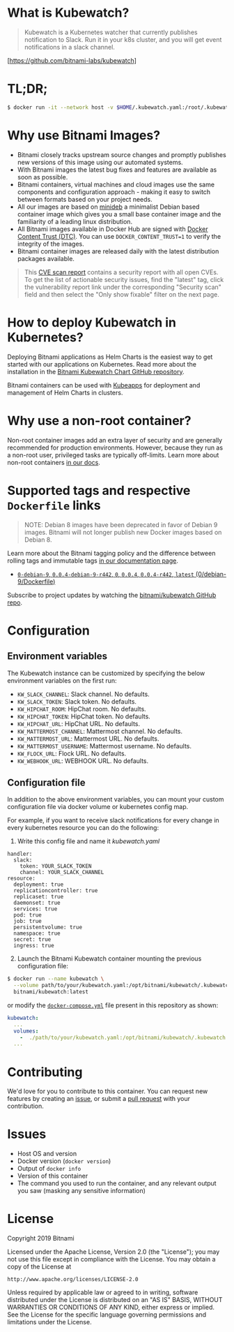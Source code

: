 # What is Kubewatch?

> Kubewatch is a Kubernetes watcher that currently publishes notification to Slack.
> Run it in your k8s cluster, and you will get event notifications in a slack channel.

[https://github.com/bitnami-labs/kubewatch]

# TL;DR;

```bash
$ docker run -it --network host -v $HOME/.kubewatch.yaml:/root/.kubewatch.yaml -v $HOME/.kube/config:/opt/bitnami/kubewatch/.kube/config --name kubewatch bitnami/kubewatch:latest
```

# Why use Bitnami Images?

* Bitnami closely tracks upstream source changes and promptly publishes new versions of this image using our automated systems.
* With Bitnami images the latest bug fixes and features are available as soon as possible.
* Bitnami containers, virtual machines and cloud images use the same components and configuration approach - making it easy to switch between formats based on your project needs.
* All our images are based on [minideb](https://github.com/bitnami/minideb) a minimalist Debian based container image which gives you a small base container image and the familiarity of a leading linux distribution.
* All Bitnami images available in Docker Hub are signed with [Docker Content Trust (DTC)](https://docs.docker.com/engine/security/trust/content_trust/). You can use `DOCKER_CONTENT_TRUST=1` to verify the integrity of the images.
* Bitnami container images are released daily with the latest distribution packages available.


> This [CVE scan report](https://quay.io/repository/bitnami/kubewatch?tab=tags) contains a security report with all open CVEs. To get the list of actionable security issues, find the "latest" tag, click the vulnerability report link under the corresponding "Security scan" field and then select the "Only show fixable" filter on the next page.

# How to deploy Kubewatch in Kubernetes?

Deploying Bitnami applications as Helm Charts is the easiest way to get started with our applications on Kubernetes. Read more about the installation in the [Bitnami Kubewatch Chart GitHub repository](https://github.com/bitnami/charts/tree/master/upstreamed/kubewatch).

Bitnami containers can be used with [Kubeapps](https://kubeapps.com/) for deployment and management of Helm Charts in clusters.

# Why use a non-root container?

Non-root container images add an extra layer of security and are generally recommended for production environments. However, because they run as a non-root user, privileged tasks are typically off-limits. Learn more about non-root containers [in our docs](https://docs.bitnami.com/containers/how-to/work-with-non-root-containers/).

# Supported tags and respective `Dockerfile` links

> NOTE: Debian 8 images have been deprecated in favor of Debian 9 images. Bitnami will not longer publish new Docker images based on Debian 8.

Learn more about the Bitnami tagging policy and the difference between rolling tags and immutable tags [in our documentation page](https://docs.bitnami.com/containers/how-to/understand-rolling-tags-containers/).


* [`0-debian-9`, `0.0.4-debian-9-r442`, `0`, `0.0.4`, `0.0.4-r442`, `latest` (0/debian-9/Dockerfile)](https://github.com/bitnami/bitnami-docker-kubewatch/blob/0.0.4-debian-9-r442/0/debian-9/Dockerfile)

Subscribe to project updates by watching the [bitnami/kubewatch GitHub repo](https://github.com/bitnami/bitnami-docker-kubewatch).

# Configuration

## Environment variables

The Kubewatch instance can be customized by specifying the below environment variables on the first run:

- `KW_SLACK_CHANNEL`: Slack channel. No defaults.
- `KW_SLACK_TOKEN`: Slack token. No defaults.
- `KW_HIPCHAT_ROOM`: HipChat room. No defaults.
- `KW_HIPCHAT_TOKEN`: HipChat token. No defaults.
- `KW_HIPCHAT_URL`: HipChat URL. No defaults.
- `KW_MATTERMOST_CHANNEL`: Mattermost channel. No defaults.
- `KW_MATTERMOST_URL`: Mattermost URL. No defaults.
- `KW_MATTERMOST_USERNAME`: Mattermost username. No defaults.
- `KW_FLOCK_URL`: Flock URL. No defaults.
- `KW_WEBHOOK_URL`: WEBHOOK URL. No defaults.

## Configuration file

In addition to the above environment variables, you can mount your custom configuration file via docker volume or kubernetes config map.

For example, if you want to receive slack notifications for every change in every kubernetes resource you can do the following:

1. Write this config file and name it *kubewatch.yaml*

```
handler:
  slack:
    token: YOUR_SLACK_TOKEN
    channel: YOUR_SLACK_CHANNEL
resource:
  deployment: true
  replicationcontroller: true
  replicaset: true
  daemonset: true
  services: true
  pod: true
  job: true
  persistentvolume: true
  namespace: true
  secret: true
  ingress: true
```

2. Launch the Bitnami Kubewatch container mounting the previous configuration file:

```bash
$ docker run --name kubewatch \
  --volume path/to/your/kubewatch.yaml:/opt/bitnami/kubewatch/.kubewatch.yaml \
  bitnami/kubewatch:latest
```

or modify the [`docker-compose.yml`](https://github.com/bitnami/bitnami-docker-kubewatch/blob/master/docker-compose.yml) file present in this repository as shown:

```yaml
kubewatch:
  ...
  volumes:
    -  ./path/to/your/kubewatch.yaml:/opt/bitnami/kubewatch/.kubewatch.yaml
  ...
```

# Contributing

We'd love for you to contribute to this container. You can request new features by creating an [issue](https://github.com/bitnami/bitnami-docker-kubewatch/issues), or submit a [pull
request](https://github.com/bitnami/bitnami-docker-kubewatch/pulls) with your contribution.

# Issues

<!-- If you encountered a problem running this container, you can file an [issue](https://github.com/bitnami/bitnami-docker-kubewatch/issues). For us to provide better support, be sure to include the following information in your issue: -->

- Host OS and version
- Docker version (`docker version`)
- Output of `docker info`
- Version of this container
- The command you used to run the container, and any relevant output you saw (masking any sensitive information)

# License
Copyright 2019 Bitnami

Licensed under the Apache License, Version 2.0 (the "License");
you may not use this file except in compliance with the License.
You may obtain a copy of the License at

    http://www.apache.org/licenses/LICENSE-2.0

Unless required by applicable law or agreed to in writing, software
distributed under the License is distributed on an "AS IS" BASIS,
WITHOUT WARRANTIES OR CONDITIONS OF ANY KIND, either express or implied.
See the License for the specific language governing permissions and
limitations under the License.
